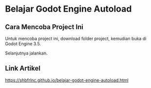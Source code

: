 # Belajar Godot Engine Autoload

## Cara Mencoba Project Ini

Untuk mencoba project ini, download folder project, kemudian buka di Godot Engine 3.5.

Selanjutnya jalankan.

## Link Artikel

https://shbfrlnc.github.io/belajar-godot-engine-autoload.html